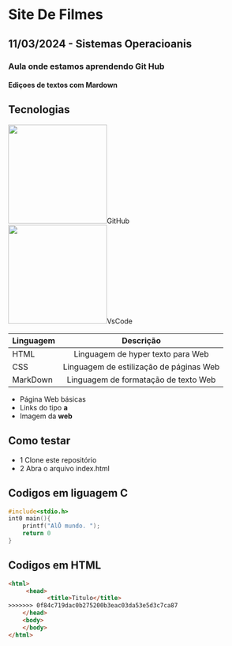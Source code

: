 # Site De Filmes
## 11/03/2024 - Sistemas Operacioanis
### Aula onde estamos aprendendo Git Hub
#### Ediçoes de textos com Mardown 
## Tecnologias 
<img src= "https://git-scm.com/images/logos/downloads/Git-Icon-Black.png" style= "width:200px">GitHub<br>
<img src= "https://i0.wp.com/teech.com.br/wp-content/uploads/2020/01/VsCode.png?fit=512%2C512" style="width:200px">VsCode<br>

|Linguagem|Descrição|
|-|:-:|
|HTML|Linguagem de hyper texto para Web|
|CSS|Linguagem de estilização de páginas Web|
|MarkDown|Linguagem de formatação de texto Web|



- Página Web básicas
- Links do tipo **a**
- Imagem da **web**

## Como testar
- 1 Clone este repositório
- 2 Abra o arquivo index.html

## Codigos em liguagem C 
```c
#include<stdio.h>
int0 main(){
    printf("AlÔ mundo. ");
    return 0 
}
```

## Codigos em HTML 
```html
<html>
     <head>
           <title>Titulo</title>
>>>>>>> 0f84c719dac0b275200b3eac03da53e5d3c7ca87
    </head>
    <body>
    </body>
</html>
```
